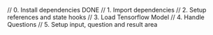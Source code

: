 // 0. Install dependencies DONE
// 1. Import dependencies
// 2. Setup references and state hooks
// 3. Load Tensorflow Model
// 4. Handle Questions
// 5. Setup input, question and result area